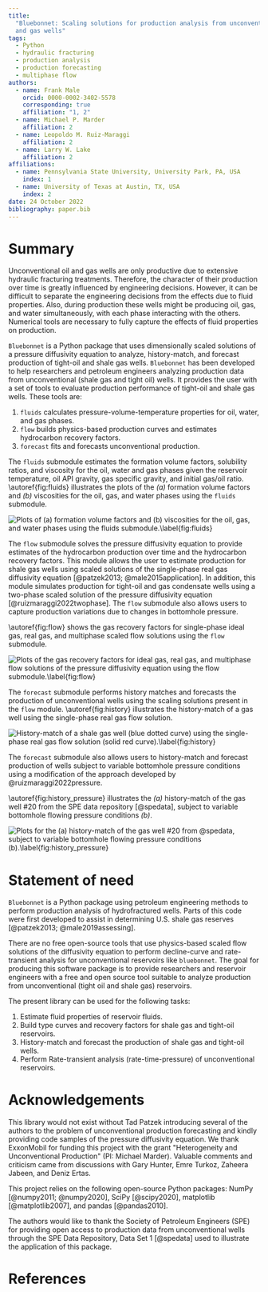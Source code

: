 ```yaml
---
title:
  "Bluebonnet: Scaling solutions for production analysis from unconventional oil
  and gas wells"
tags:
  - Python
  - hydraulic fracturing
  - production analysis
  - production forecasting
  - multiphase flow
authors:
  - name: Frank Male
    orcid: 0000-0002-3402-5578
    corresponding: true
    affiliation: "1, 2"
  - name: Michael P. Marder
    affiliation: 2
  - name: Leopoldo M. Ruiz-Maraggi
    affiliation: 2
  - name: Larry W. Lake
    affiliation: 2
affiliations:
  - name: Pennsylvania State University, University Park, PA, USA
    index: 1
  - name: University of Texas at Austin, TX, USA
    index: 2
date: 24 October 2022
bibliography: paper.bib
---
```


# Summary

Unconventional oil and gas wells are only productive due to extensive hydraulic
fracturing treatments. Therefore, the character of their production over time is
greatly influenced by engineering decisions. However, it can be difficult to
separate the engineering decisions from the effects due to fluid properties.
Also, during production these wells might be producing oil, gas, and water
simultaneously, with each phase interacting with the others. Numerical tools are
necessary to fully capture the effects of fluid properties on production.

`Bluebonnet` is a Python package that uses dimensionally scaled solutions of a
pressure diffusivity equation to analyze, history-match, and forecast production
of tight-oil and shale gas wells. `Bluebonnet` has been developed to help
researchers and petroleum engineers analyzing production data from
unconventional (shale gas and tight oil) wells. It provides the user with a set
of tools to evaluate production performance of tight-oil and shale gas wells.
These tools are:

1. `fluids` calculates pressure-volume-temperature properties for oil, water,
   and gas phases.
2. `flow` builds physics-based production curves and estimates hydrocarbon
   recovery factors.
3. `forecast` fits and forecasts unconventional production.

<!-- prettier-ignore-->
The `fluids` submodule estimates the formation volume factors, solubility
ratios, and viscosity for the oil, water and gas phases given the reservoir
temperature, oil API gravity, gas specific gravity, and initial gas/oil ratio.
\autoref{fig:fluids} illustrates the plots of the *(a)* formation volume factors
and *(b)* viscosities for the oil, gas, and water phases using the `fluids`
submodule.

![Plots of *(a)* formation volume factors and *(b)*
viscosities for the oil, gas, and water phases using the `fluids` submodule.\label{fig:fluids}](Fig_1.tiff)

The `flow` submodule solves the pressure diffusivity equation to provide
estimates of the hydrocarbon production over time and the hydrocarbon recovery
factors. This module allows the user to estimate production for shale gas wells
using scaled solutions of the single-phase real gas diffusivity equation
[@patzek2013; @male2015application]. In addition, this module simulates
production for tight-oil and gas condensate wells using a two-phase scaled
solution of the pressure diffusivity equation [@ruizmaraggi2022twophase]. The
`flow` submodule also allows users to capture production variations due to
changes in bottomhole pressure.

\autoref{fig:flow} shows the gas recovery factors for single-phase ideal gas,
real gas, and multiphase scaled flow solutions using the `flow` submodule.

![Plots of the gas recovery factors for ideal gas, real gas, and
multiphase flow solutions of the pressure diffusivity equation using the `flow`
submodule.\label{fig:flow}](Fig_2.tiff)

The `forecast` submodule performs history matches and forecasts the production
of unconventional wells using the scaling solutions present in the `flow`
module. \autoref{fig:history} illustrates the history-match of a gas well using
the single-phase real gas flow solution.

![History-match of a shale gas well (blue dotted curve) using the
single-phase real gas flow solution (solid red curve).\label{fig:history}](Fig_4.tiff)

The `forecast` submodule also allows users to history-match and forecast
production of wells subject to variable bottomhole pressure conditions using a
modification of the approach developed by @ruizmaraggi2022pressure.

<!-- prettier-ignore -->
\autoref{fig:history_pressure} illustrates the *(a)* history-match of the gas
well #20 from the SPE data repository [@spedata], subject to variable bottomhole
flowing pressure conditions *(b)*.

![Plots for the *(a)* history-match of the gas well #20 from @spedata, subject to
variable bottomhole flowing pressure conditions *(b)*.\label{fig:history_pressure}](Fig_3.tiff)

# Statement of need

`Bluebonnet` is a Python package using petroleum engineering methods to perform
production analysis of hydrofractured wells. Parts of this code were first
developed to assist in determining U.S. shale gas reserves [@patzek2013;
@male2019assessing].

There are no free open-source tools that use physics-based scaled flow solutions
of the diffusivity equation to perform decline-curve and rate-transient analysis
for unconventional reservoirs like `bluebonnet`. The goal for producing this
software package is to provide researchers and reservoir engineers with a free
and open source tool suitable to analyze production from unconventional (tight
oil and shale gas) reservoirs.

The present library can be used for the following tasks:

1. Estimate fluid properties of reservoir fluids.
2. Build type curves and recovery factors for shale gas and tight-oil
   reservoirs.
3. History-match and forecast the production of shale gas and tight-oil wells.
4. Perform Rate-transient analysis (rate-time-pressure) of unconventional
   reservoirs.

# Acknowledgements

This library would not exist without Tad Patzek introducing several of the
authors to the problem of unconventional production forecasting and kindly
providing code samples of the pressure diffusivity equation. We thank ExxonMobil
for funding this project with the grant "Heterogeneity and Unconventional
Production" (PI: Michael Marder). Valuable comments and criticism came from
discussions with Gary Hunter, Emre Turkoz, Zaheera Jabeen, and Deniz Ertas.

This project relies on the following open-source Python packages: NumPy
[@numpy2011; @numpy2020], SciPy [@scipy2020], matplotlib [@matplotlib2007], and
pandas [@pandas2010].

The authors would like to thank the Society of Petroleum Engineers (SPE) for
providing open access to production data from unconventional wells through the
SPE Data Repository, Data Set 1 [@spedata] used to illustrate the application of
this package.

# References
